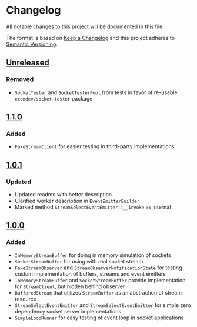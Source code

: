 # Changelog
All notable changes to this project will be documented in this file.

The format is based on [Keep a Changelog](http://keepachangelog.com/en/1.0.0/)
and this project adheres to [Semantic Versioning](http://semver.org/spec/v2.0.0.html).

## [Unreleased]

### Removed
- `SocketTester` and `SocketTesterPool` from tests in favor of re-usable `ecomdev/socket-tester` package

## [1.1.0]
### Added
- `FakeStreamClient` for easier testing in third-party implementations

## [1.0.1]
### Updated
- Updated readme with better description
- Clarified worker description in `EventEmitterBuilder`
- Marked method `StreamSelectEventEmitter::__invoke` as internal 


## [1.0.0] 
### Added
- `InMemoryStreamBuffer` for doing in memory simulation of sockets 
- `SocketStreamBuffer` for using with real socket stream
- `FakeStreamObserver` and `StreamObserverNotificationState` for testing custom implementation of buffers, streams and event emitters
- `InMemoryStreamBuffer` and `SocketStreamBuffer` provide implementation for `StreamClient`, but hidden behind observer 
- `BufferedStream` that utilizes `StreamBuffer` as an abstraction of stream resource
- `StreamSelectEventEmitter` and `StreamSelectEventEmitter` for simple zero dependency socket server implementations
- `SimpleLoopRunner` for easy testing of event loop in socket applications

[Unreleased]: https://github.com/ecomdev/reactive-socket/compare/1.1.0...HEAD
[1.1.0]: https://github.com/ecomdev/reactive-socket/compare/1.0.1...1.1.0
[1.0.1]: https://github.com/ecomdev/reactive-socket/compare/1.0.0...1.0.1
[1.0.0]: https://github.com/ecomdev/reactive-socket/compare/4b825dc642cb6eb9a060e54bf8d69288fbee4904...1.0.0
